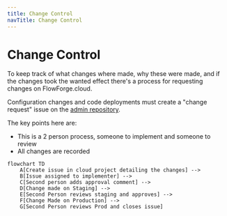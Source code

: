 ```yaml
---
title: Change Control
navTitle: Change Control
---
```


# Change Control

To keep track of what changes where made, why these were made, and if the changes
took the wanted effect there's a process for requesting changes on FlowForge.cloud.

Configuration changes and code deployments must create a "change request" issue
on the [admin repository](https://github.com/flowforge/admin/issues/new/choose).

The key points here are:
- This is a 2 person process, someone to implement and someone to review
- All changes are recorded

```mermaid
flowchart TD
    A[Create issue in cloud project detailing the changes] -->  
    B[Issue assigned to implementer] --> 
    C[Second person adds approval comment] --> 
    D[Change made on Staging] --> 
    E[Second Person reviews staging and approves] --> 
    F[Change Made on Production] --> 
    G[Second Person reviews Prod and closes issue]
```
